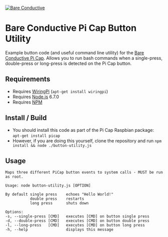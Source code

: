 [![Bare Conductive](http://bareconductive.com/assets/images/LOGO_256x106.png)](http://www.bareconductive.com/)

# Bare Conductive Pi Cap Button Utility

Example button code (and useful command line utility) for the  [Bare Conductive Pi Cap](http://www.bareconductive.com/shop/pi-cap/). Allows you to run bash commands when a single-press, double-press or long-press is detected on the Pi Cap button.


## Requirements
* Requires [WiringPi](http://wiringpi.com/) (`apt-get install wiringpi`)
* Requires [Node.js](https://nodejs.org/en/) 6.7.0
* Requires [NPM](https://www.npmjs.com/)


## Install / Build

* You should install this code as part of the Pi Cap Raspbian package: `apt-get install picap`    
* However, if you are doing this yourself, clone the repository and run `npm install && node ./button-utility.js`

## Usage

    Maps three different PiCap button events to system calls - MUST be run as root.
    
    Usage: node button-utility.js [OPTION]
    
    By default single press    echoes "Hello World!"
               double press    restarts
               long press      shuts down
               
    Options:
    -s, --single-press [CMD]   executes [CMD] on button single press
    -d, --double-press [CMD]   executes [CMD] on button double press     
    -l, --long-press   [CMD]   executes [CMD] on button long press      
    -h, --help                 displays this message
    